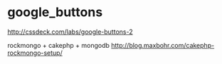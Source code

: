 google_buttons
==============

http://cssdeck.com/labs/google-buttons-2



rockmongo + cakephp + mongodb
http://blog.maxbohr.com/cakephp-rockmongo-setup/
